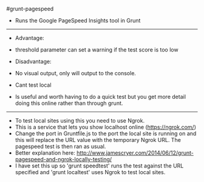 #grunt-pagespeed

* Runs the Google PageSpeed Insights tool in Grunt

------

* Advantage:
* threshold parameter can set a warning if the test score is too low

* Disadvantage:
* No visual output, only will output to the console.
* Cant test local

* Is useful and worth having to do a quick test but you get more detail doing this online rather than through grunt.

------

* To test local sites using this you need to use Ngrok.
* This is a service that lets you show localhost online (https://ngrok.com/)
* Change the port in Gruntfile.js to the port the local site is running on and this will replace the URL value with the temporary Ngrok URL. The pagespeed test is then ran as usual.
* Better explanation here: http://www.jamescryer.com/2014/06/12/grunt-pagespeed-and-ngrok-locally-testing/
* I have set this up so 'grunt speedtest' runs the test against the URL specified and 'grunt localtest' uses Ngrok to test local sites.